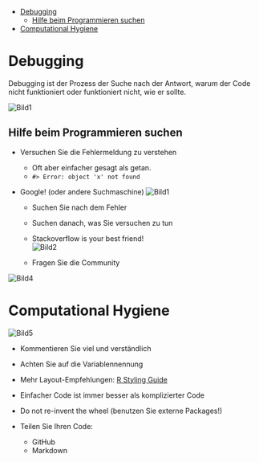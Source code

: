 * [Debugging](#Debugging)
  * [Hilfe beim Programmieren suchen](#Hilfe-beim-Programmieren-suchen)
 * [Computational Hygiene](#Computational-Hygiene)

# Debugging

Debugging ist der Prozess der Suche nach der Antwort, warum der Code nicht funktioniert oder funktioniert nicht, wie er sollte.

![Bild1](https://user-images.githubusercontent.com/14264578/144885599-ec058ee6-8b87-4502-9022-9d69744431e5.jpg)

## Hilfe beim Programmieren suchen

+ Versuchen Sie die Fehlermeldung zu verstehen
  + Oft aber einfacher gesagt als getan. 
  + `#> Error: object 'x' not found`

+ Google! (oder andere Suchmaschine) ![Bild1](https://user-images.githubusercontent.com/14264578/145049425-b66e729e-ffc0-4002-b65e-b3413ae0cd9a.jpg)
  + Suchen Sie nach dem Fehler 
  + Suchen danach, was Sie versuchen zu tun  
  + Stackoverflow is your best friend!  
![Bild2](https://user-images.githubusercontent.com/14264578/145049824-89273b67-c5e3-44d8-a7fe-ad990c0d8f99.jpg)

  + Fragen Sie die Community 

![Bild4](https://user-images.githubusercontent.com/14264578/145050084-055c0425-efd1-4282-9792-1a9081774b63.jpg)

# Computational Hygiene

![Bild5](https://user-images.githubusercontent.com/14264578/145050452-d3ba69fd-3055-4dd4-828e-8d8e5f699b29.jpg)

 + Kommentieren Sie viel und verständlich 

 + Achten Sie auf die Variablennennung 

 + Mehr Layout-Empfehlungen: [R Styling Guide](https://style.tidyverse.org/index.html)

 + Einfacher Code ist immer besser als komplizierter Code 

 + Do not re-invent the wheel (benutzen Sie externe Packages!)

 + Teilen Sie Ihren Code: 
   + GitHub
   + Markdown

